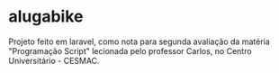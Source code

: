 # alugabike
Projeto feito em laravel, como nota para segunda avaliação da matéria "Programação Script" lecionada pelo professor Carlos, no Centro Universitário - CESMAC.
